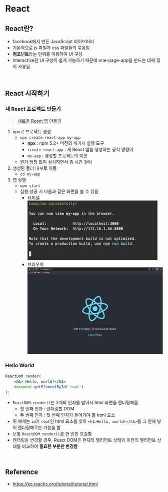 # React

## React란?
* facebook에서 만든 JavaScript 라이브러리
* 기본적으로 js 파일과 css 파일들의 묶음임
* **컴포넌트**라는 단위를 이용하여 UI 구성
* Interactive한 UI 구성이 쉽게 가능하기 때문에 one-page-app을 만드는 데에 많이 사용됨

<br>

## React 시작하기
### 새 React 프로젝트 만들기
> [새로운 React 앱 만들기](https://ko.reactjs.org/docs/create-a-new-react-app.html#create-react-app)
1. npx로 프로젝트 생성  
    * `npx create-react-app my-app`
        * **npx** : npm 5.2+ 버전의 패키지 실행 도구
        * `create-react-app` : 새 React 앱을 생성하는 공식 명령어
        * `my-app` : 생성할 프로젝트의 이름
    * 뭔가 엄청 많이 설치하면서 좀 시간 걸림
2. 생성된 폴더 내부로 이동  
    * `cd my-app`
3. 앱 실행  
    * `npm start`
    * 실행 성공 시 다음과 같은 화면을 볼 수 있음
        * 터미널  
        ![react start terminal](../img/react_start_terminal.png)
        * 브라우저  
        ![react start browser](../img/react_start_browser.png)
### Hello World
```jsx
ReactDOM.render(
    <h1> Hello, world!</h1>
    document.getElementById('root')
);
```
* `ReactDOM.render()`는 2개의 인자를 받아서 html 화면을 렌더링해줌
    * 첫 번째 인자 : 렌더링할 DOM
    * 두 번째 인자 : 첫 번째 인자가 들어가야 할 html 요소
* 위 예제는 `id`가 `root`인 html 요소를 찾아 `<h1>Hello, world!</h1>`를 그 안에 넣어 렌더링해주는 기능을 함
* 보통 `ReactDOM.render()`를 한 번만 호출함
* 렌더링을 변경할 경우, React DOM은 현재의 엘리먼트 상태와 이전의 엘리먼트 상태를 비교하여 **필요한 부분만 변경함**

<br>

## Reference
* <https://ko.reactjs.org/tutorial/tutorial.html>